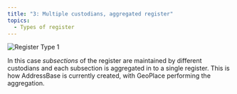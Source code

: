 ```yaml
---
title: "3: Multiple custodians, aggregated register"
topics:
  - Types of register
---
```

![Register Type 1]({{site.baseurl}}/images/register-type-3.svg)

In this case _subsections_ of the register are maintained by different custodians and each subsection is aggregated in to a single register. This is how AddressBase is currently created, with GeoPlace performing the aggregation.

